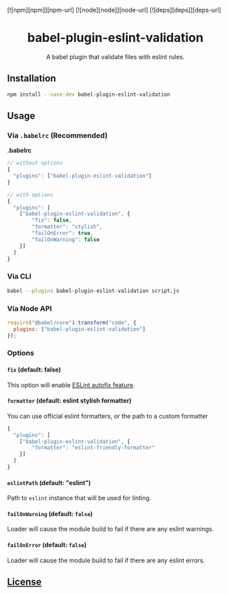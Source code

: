 [![npm][npm]][npm-url]
[![node][node]][node-url]
[![deps][deps]][deps-url]

<div align="center">
  <h1>babel-plugin-eslint-validation</h1>
  <p>A babel plugin that validate files with eslint rules.</p>
</div>

## Installation

```sh
npm install --save-dev babel-plugin-eslint-validation
```

## Usage

### Via `.babelrc` (Recommended)

**.babelrc**

```js
// without options
{
  "plugins": ["babel-plugin-eslint-validation"]
}

// with options
{
  "plugins": [
    ["babel-plugin-eslint-validation", {
        "fix": false,
        "formatter": "stylish",
        "failOnError": true,
        "failOnWarning": false
    }]
  ]
}
```

### Via CLI

```sh
babel --plugins babel-plugin-eslint-validation script.js
```

### Via Node API

```javascript
require("@babel/core").transform("code", {
  plugins: ["babel-plugin-eslint-validation"]
});
```

### Options

#### `fix` (default: false)

This option will enable
[ESLint autofix feature](http://eslint.org/docs/user-guide/command-line-interface#fix).

#### `formatter` (default: eslint stylish formatter)

You can use official eslint formatters, or the path to a custom formatter

```js
{
  "plugins": [
    ["babel-plugin-eslint-validation", {
        "formatter": "eslint-friendly-formatter"
    }]
  ]
}
```

#### `eslintPath` (default: "eslint")

Path to `eslint` instance that will be used for linting.


#### `failOnWarning` (default: `false`)

Loader will cause the module build to fail if there are any eslint warnings.

#### `failOnError` (default: `false`)

Loader will cause the module build to fail if there are any eslint errors.

## [License](LICENSE)
